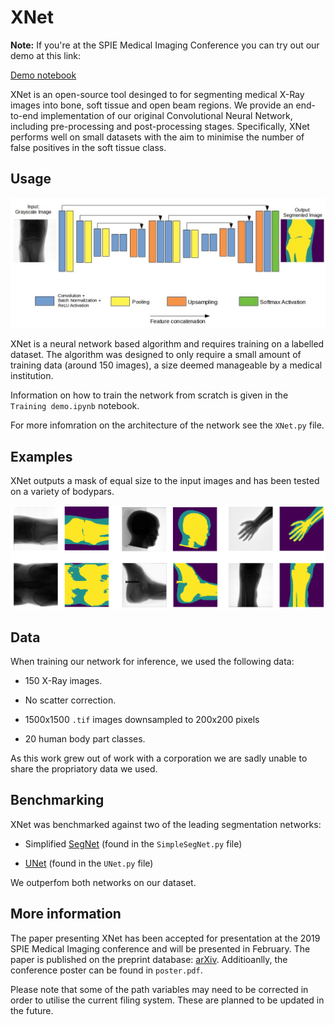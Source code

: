 # XNet

**Note:** If you're at the SPIE Medical Imaging Conference you can try out our demo at this link:

[Demo notebook](https://hub.mybinder.org/user/josephpb-xnet-xn6deh0k/notebooks/Training%20demo.ipynb)

XNet is an open-source tool desinged to for segmenting medical X-Ray images into bone, soft tissue and open beam regions. We provide an end-to-end implementation of our original Convolutional Neural Network, including pre-processing and post-processing stages. Specifically, XNet performs well on small datasets with the aim to minimise the number of false positives in the soft tissue class.

## Usage

![](./Images/architecture.jpg)

XNet is a neural network based algorithm and requires training on a labelled dataset. The algorithm was designed to only require a small amount of training data (around 150 images), a size deemed manageable by a medical institution.

Information on how to train the network from scratch is given in the ```Training demo.ipynb``` notebook.

For more infomration on the architecture of the network see the ```XNet.py``` file.

## Examples

XNet outputs a mask of equal size to the input images and has been tested on a variety of bodypars.

![](./Images/predictions.png)

## Data

When training our network for inference, we used the following data:

* 150 X-Ray images.

* No scatter correction.

* 1500x1500 ```.tif``` images downsampled to 200x200 pixels

* 20 human body part classes.

As this work grew out of work with a corporation we are sadly unable to share the propriatory data we used.

## Benchmarking

XNet was benchmarked against two of the leading segmentation networks:

* Simplified [SegNet](https://arxiv.org/abs/1511.00561) (found in the
  ```SimpleSegNet.py``` file)

* [UNet](https://arxiv.org/abs/1505.04597) (found in the ```UNet.py```
  file)

We outperfom both networks on our dataset.

## More information

The paper presenting XNet has been accepted for presentation at the 2019 SPIE Medical Imaging conference and will be presented in February. The paper is published on the preprint database: [arXiv](https://arxiv.org/abs/1812.00548). Additioanlly, the conference poster can be found in ```poster.pdf```.

Please note that some of the path variables may need to be corrected in order to utilise the current filing system. These are planned to be updated in the future.
